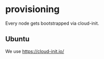 # provisioning

Every node gets bootstrapped via cloud-init.

## Ubuntu

We use https://cloud-init.io/